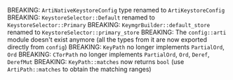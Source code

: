BREAKING: `ArtiNativeKeystoreConfig` type renamed to `ArtiKeystoreConfig`
BREAKING: `KeystoreSelector::Default` renamed to  `KeystoreSelector::Primary`
BREAKING: `KeymgrBuilder::default_store` renamed to `KeystoreSelector::primary_store`
BREAKING: The `config::arti` module doesn't exist anymore (all the types from it are now exported directly from `config`)
BREAKING: `KeyPath` no longer implements `PartialOrd`, `Ord`
BREAKING: `CTorPath` no longer implements `PartialOrd`, `Ord`, `Deref`, `DerefMut`
BREAKING: `KeyPath::matches` now returns `bool` (use `ArtiPath::matches` to obtain the matching ranges)
